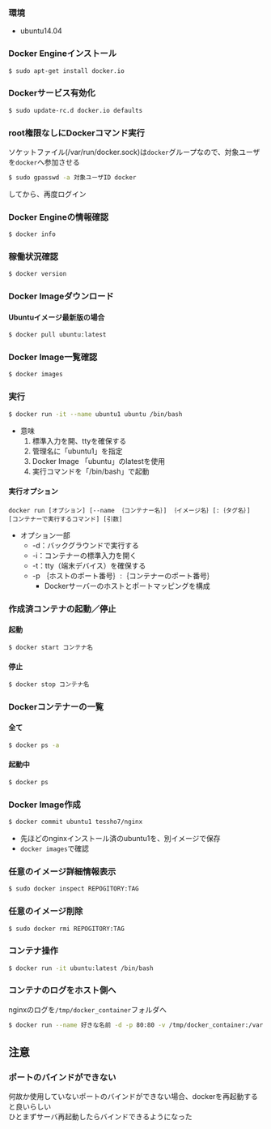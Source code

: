 ### 環境
- ubuntu14.04

### Docker Engineインストール
``` bash
$ sudo apt-get install docker.io
```

### Dockerサービス有効化
```bash
$ sudo update-rc.d docker.io defaults
```

### root権限なしにDockerコマンド実行
ソケットファイル(/var/run/docker.sock)は`docker`グループなので、対象ユーザを`docker`へ参加させる
```bash
$ sudo gpasswd -a 対象ユーザID docker
```
してから、再度ログイン

### Docker Engineの情報確認
```bash
$ docker info
```

### 稼働状況確認
```bash
$ docker version
```

### Docker Imageダウンロード

#### Ubuntuイメージ最新版の場合
```bash
$ docker pull ubuntu:latest
```

### Docker Image一覧確認
```bash
$ docker images
```

### 実行
```bash
$ docker run -it --name ubuntu1 ubuntu /bin/bash
```
- 意味
	1. 標準入力を開、ttyを確保する
	2. 管理名に「ubuntu1」を指定
	3. Docker Image 「ubuntu」のlatestを使用
	4. 実行コマンドを「/bin/bash」で起動

#### 実行オプション
```
docker run [オプション] [--name ｛コンテナー名｝] ｛イメージ名｝[:｛タグ名｝] [コンテナーで実行するコマンド] [引数]
```
- オプション一部
	- -d：バックグラウンドで実行する
	- -i：コンテナーの標準入力を開く
	- -t：tty（端末デバイス）を確保する
	- -p ｛ホストのポート番号｝:｛コンテナーのポート番号｝
		- Dockerサーバーのホストとポートマッピングを構成

### 作成済コンテナの起動／停止
#### 起動
```bash
$ docker start コンテナ名
```
#### 停止
```bash
$ docker stop コンテナ名
```

### Dockerコンテナーの一覧
#### 全て
```bash
$ docker ps -a
```
#### 起動中
```bash
$ docker ps
```

### Docker Image作成
```bash
$ docker commit ubuntu1 tessho7/nginx
```
- 先ほどのnginxインストール済のubuntu1を、別イメージで保存
- `docker images`で確認

### 任意のイメージ詳細情報表示
```bash
$ sudo docker inspect REPOGITORY:TAG
```

### 任意のイメージ削除
```bash
$ sudo docker rmi REPOGITORY:TAG
```

### コンテナ操作
```bash
$ docker run -it ubuntu:latest /bin/bash
```

### コンテナのログをホスト側へ
nginxのログを`/tmp/docker_container`フォルダへ
```bash
$ docker run --name 好きな名前 -d -p 80:80 -v /tmp/docker_container:/var/log/nginx tessho7/nginx_on_ubuntu
```

## 注意
### ポートのバインドができない
何故か使用していないポートのバインドができない場合、dockerを再起動すると良いらしい  
ひとまずサーバ再起動したらバインドできるようになった
